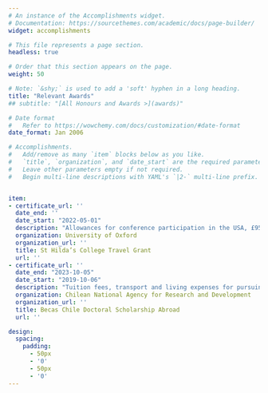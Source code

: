 ```yaml
---
# An instance of the Accomplishments widget.
# Documentation: https://sourcethemes.com/academic/docs/page-builder/
widget: accomplishments

# This file represents a page section.
headless: true

# Order that this section appears on the page.
weight: 50

# Note: `&shy;` is used to add a 'soft' hyphen in a long heading.
title: "Relevant Awards"
## subtitle: "[All Honours and Awards >](awards)"

# Date format
#   Refer to https://wowchemy.com/docs/customization/#date-format
date_format: Jan 2006

# Accomplishments.
#   Add/remove as many `item` blocks below as you like.
#   `title`, `organization`, and `date_start` are the required parameters.
#   Leave other parameters empty if not required.
#   Begin multi-line descriptions with YAML's `|2-` multi-line prefix.


item:
- certificate_url: ''
  date_end: ''
  date_start: "2022-05-01"
  description: "Allowances for conference participation in the USA, £950. Oxford, United Kingdom."
  organization: University of Oxford
  organization_url: ''
  title: St Hilda’s College Travel Grant
  url: ''
- certificate_url: ''
  date_end: "2023-10-05"
  date_start: "2019-10-06"
  description: "Tuition fees, transport and living expenses for pursuing a DPhil (PhD) at the University of Oxford (ANID/PFCHA/72200340), £160,000. Oxford, United Kingdom."
  organization: Chilean National Agency for Research and Development
  organization_url: ''
  title: Becas Chile Doctoral Scholarship Abroad
  url: ''

design:
  spacing:
    padding:
      - 50px
      - '0'
      - 50px
      - '0'
---
```

